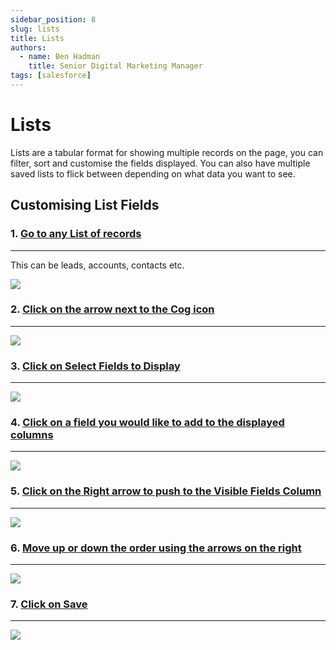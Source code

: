 ```yaml
---
sidebar_position: 8
slug: lists
title: Lists
authors:
  - name: Ben Hadman
    title: Senior Digital Marketing Manager
tags: [salesforce]
---
```


# Lists

Lists are a tabular format for showing multiple records on the page, you can filter, sort and customise the fields displayed.
You can also have multiple saved lists to flick between depending on what data you want to see.

## Customising List Fields

### 1\. [Go to any List of records](https://nuclera.lightning.force.com/lightning/o/Lead/list?filterName=00B8d000008p7KHEAY)
------------------------------------------------------------------------------------------------------------------------

This can be leads, accounts, contacts etc.

![](https://dubble-prod-01.s3.amazonaws.com/assets/2d079747-841f-4e12-b03c-f5d3c7c67ab6.png?0)

### 2\. [Click on the arrow next to the Cog icon](https://nuclera.lightning.force.com/lightning/o/Lead/list?filterName=00B8d000008p7KHEAY)
--------------------------------------------------------------------------------------------------------------------------------------

![](https://d3q7ie80jbiqey.cloudfront.net/media/image/zoom/96ed49d9-07f5-4040-98e2-3ce01d654bcf/2.5/91.315107345581/15.172321769456?0)

### 3\. [Click on Select Fields to Display](https://nuclera.lightning.force.com/lightning/o/Lead/list?filterName=00B8d000008p7KHEAY)
--------------------------------------------------------------------------------------------------------------------------------

![](https://d3q7ie80jbiqey.cloudfront.net/media/image/zoom/5d2e4a5d-1fc7-4d75-bdc8-ee2c6c54c08c/2.5/90.65999686718/35.446958279956?0)

### 4\. [Click on a field you would like to add to the displayed columns](https://nuclera.lightning.force.com/lightning/o/Lead/list?filterName=00B8d000008p7KHEAY)
--------------------------------------------------------------------------------------------------------------------------------------------------------------

![](https://d3q7ie80jbiqey.cloudfront.net/media/image/zoom/ac1efa56-572c-4446-b17d-71b7a9fccbff/2.5/38.802084922791/46.203554119548?0)

### 5\. [Click on the Right arrow to push to the Visible Fields Column](https://nuclera.lightning.force.com/lightning/o/Lead/list?filterName=00B8d000008p7KHEAY)
------------------------------------------------------------------------------------------------------------------------------------------------------------

![](https://d3q7ie80jbiqey.cloudfront.net/media/image/zoom/0bdc4118-49ba-47bc-94a6-de8140a9f9a2/2.5/49.2578125/40.761308562197?0)

### 6\. [Move up or down the order using the arrows on the right](https://nuclera.lightning.force.com/lightning/o/Lead/list?filterName=00B8d000008p7KHEAY)
------------------------------------------------------------------------------------------------------------------------------------------------------

![](https://d3q7ie80jbiqey.cloudfront.net/media/image/zoom/24c050c0-c84f-4646-a63d-7f2fa1e9408c/2.5/61.3671875/40.761308562197?0)

### 7\. [Click on Save](https://nuclera.lightning.force.com/lightning/o/Lead/list?filterName=00B8d000008p7KHEAY)
------------------------------------------------------------------------------------------------------------

![](https://d3q7ie80jbiqey.cloudfront.net/media/image/zoom/220b2912-fb1d-4002-aab1-645e32128ef2/2.5/61.197919845581/64.283794347612?0)
